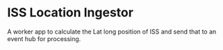 # ISS Location Ingestor
A worker app to calculate the Lat long position of ISS and send that to an event hub for processing.

